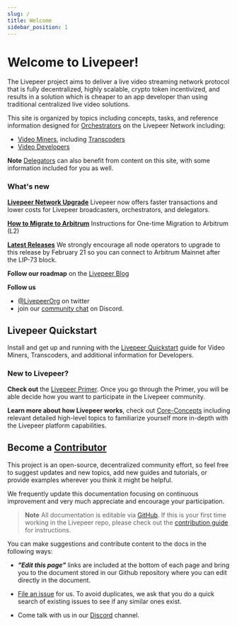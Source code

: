 ```yaml
---
slug: /
title: Welcome
sidebar_position: 1  
---
```


# Welcome to Livepeer!

The Livepeer project aims to deliver a live video streaming network protocol that is fully decentralized, highly scalable, crypto token incentivized, and results in a solution which is cheaper to an app developer than using traditional centralized live video solutions. 

This site is organized by topics including concepts, tasks, and reference information designed for [Orchestrators](/livepeer-quick-start/video-mining-quick-start/choosing-a-role.md) on the Livepeer Network including:

- [Video Miners](/video-miners/core-concepts/roles-and-responsibilities#types-of-video-miners), including [Transcoders](/video-miners/core-concepts/roles-and-responsibilities#types-of-video-miners)
- [Video Developers](/video-developers/overview)

**Note** [Delegators](/protocol/core-concepts/ecosystem-participants#delegator) can also benefit from content on this site, with some information included for you as well.

### What's new

**[Livepeer Network Upgrade](https://medium.com/livepeer-blog/the-confluence-upgrade-is-live-3b6b342ea71e)**
Livepeer now offers faster transactions and lower costs for Livepeer broadcasters, orchestrators, and delegators.

**[How to Migrate to Arbitrum](https://docs.livepeer.org/video-miners/how-to-guides/l2-migration)** 
Instructions for One-time Migration to Arbitrum (L2)

**[Latest Releases](https://github.com/livepeer/go-livepeer/releases)** We strongly encourage all node operators to upgrade to this release by February 21 so you can connect to Arbitrum Mainnet after the LIP-73 block.

**Follow our roadmap** on the [Livepeer Blog](https://medium.com/livepeer-blog)

**Follow us** 
- [@LivepeerOrg](https://twitter.com/LivepeerOrg?ref_src=twsrc%5Egoogle%7Ctwcamp%5Eserp%7Ctwgr%5Eauthor) on twitter 
- join our [community chat](https://discord.gg/RR4kFAh) on Discord.

## Livepeer Quickstart
Install and get up and running with the [Livepeer Quickstart](/installation/livepeer-quickstart) guide for Video Miners, Transcoders, and additional information for Developers.

### New to Livepeer? 

**Check out** the [Livepeer Primer](https://livepeer.org/primer). Once you go through the Primer, you will be able decide how you want to participate in the Livepeer community.

**Learn more about how Livepeer works**, check out [Core-Concepts](/protocol/core-concepts/overview) including relevant detailed high-level topics to familiarize yourself more in-depth with the Livepeer platform capabilities.

<!---[Protocol Overview](/protocol/core-concepts/overview).--->


## Become a [Contributor](/contributing/overview) 

This project is an open-source, decentralized community effort, so feel free to suggest updates and new topics, add new guides and tutorials, or provide examples wherever you think it might be helpful.

We frequently update this documentation focusing on continuous improvement and very much appreciate and encourage your participation. 

> **Note** All documentation is editable via [GitHub](https://github.com/livepeer/livepeer-org/tree/master/docs). If this is your first time working in the Livepeer repo, please check out the [contribution guide](/contributing/overview) for instructions.

You can make suggestions and contribute content to the docs in the following ways:

- ***"Edit this page"*** links are included at the bottom of each page and bring you to the document stored in our Github repository where you can edit directly in the document.  

- [File an issue](https://github.com/livepeer/docs) for us. To avoid duplicates, we ask that you do a quick search of existing issues to see if any similar ones exist.

- Come talk with us in our [Discord](https://discord.gg/uaPhtyrWsF) channel.